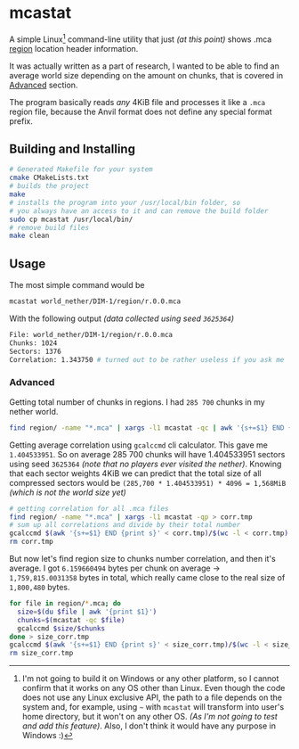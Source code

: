# mcastat

A simple Linux[^1] command-line utility that just _(at this point)_ shows 
.mca [region][RegionUrl] location header information.

It was actually written as a part of research, I wanted to be able to find
an average world size depending on the amount on chunks, that is covered
in [Advanced](#advanced) section.

The program basically reads _any_ 4KiB file and processes it like a `.mca`
region file, because the Anvil format does not define any special format
prefix.

## Building and Installing

```bash
# Generated Makefile for your system
cmake CMakeLists.txt
# builds the project
make
# installs the program into your /usr/local/bin folder, so
# you always have an access to it and can remove the build folder
sudo cp mcastat /usr/local/bin/
# remove build files
make clean
```

## Usage

The most simple command would be
```bash
mcastat world_nether/DIM-1/region/r.0.0.mca
```
With the following output _(data collected using seed `3625364`)_
```bash
File: world_nether/DIM-1/region/r.0.0.mca
Chunks: 1024
Sectors: 1376
Correlation: 1.343750 # turned out to be rather useless if you ask me
```

### Advanced

Getting total number of chunks in regions. I had `285 700` chunks in my
nether world.
```bash
find region/ -name "*.mca" | xargs -l1 mcastat -qc | awk '{s+=$1} END {print s}'
```

Getting average correlation using `gcalccmd` cli calculator. This gave me
`1.404533951`. So on average 285 700 chunks will have 1.404533951 sectors
using seed `3625364` _(note that no players ever visited the nether)_.
Knowing that each sector weights 4KiB we can predict that the total size
of all compressed sectors would be
`(285,700 * 1.404533951) * 4096 = 1,568MiB` _(which is not the world size yet)_

```bash
# getting correlation for all .mca files
find region/ -name "*.mca" | xargs -l1 mcastat -qp > corr.tmp
# sum up all correlations and divide by their total number
gcalccmd $(awk '{s+=$1} END {print s}' < corr.tmp)/$(wc -l < corr.tmp)
rm corr.tmp
```

But now let's find region size to chunks number correlation, and then it's
average. I got `6.159660494` bytes per chunk on average -> `1,759,815.0031358`
bytes in total, which really came close to the real size of `1,800,480` bytes.
```bash
for file in region/*.mca; do
  size=$(du $file | awk '{print $1}')
  chunks=$(mcastat -qc $file)
  gcalccmd $size/$chunks
done > size_corr.tmp
gcalccmd $(awk '{s+=$1} END {print s}' < size_corr.tmp)/$(wc -l < size_corr.tmp)
rm size_corr.tmp
```


[^1]: I'm not going to build it on Windows or any other platform, so I cannot
confirm that it works on any OS other than Linux. Even though the code does
not use any Linux exclusive API, the path to a file depends on the system
and, for example, using `~` with `mcastat` will transform into user's home
directory, but it won't on any other OS. _(As I'm not going to test and add
this feature)_. Also, I don't think it would have any purpose in Windows :)

[RegionUrl]: https://wiki.vg/Region_Files
